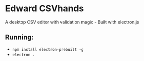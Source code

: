 # Edward CSVhands

A desktop CSV editor with validation magic - Built with electron.js

## Running:

* `npm install electron-prebuilt -g`
* `electron .`
